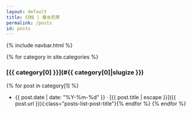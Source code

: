 ```yaml
---
layout: default
title: 归档 | 春水煎茶
permalink: /posts
id: posts
---
```


{% include navbar.html %}

{% for category in site.categories %}
### [{{ category[0] }}](#{{ category[0]|slugize }})
  {% for post in category[1] %}
- <span class="posts-list-post-date">{{ post.date | date: "%Y-%m-%d" }}</span> ·
  [{{ post.title | escape }}]({{ post.url }}){:class="posts-list-post-title"}{% endfor %}
{% endfor %}
